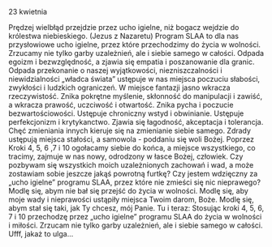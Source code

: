 23 kwietnia

Prędzej wielbłąd przejdzie przez ucho igielne, niż bogacz wejdzie do królestwa niebieskiego. (Jezus z Nazaretu)
 Program SLAA to dla nas przysłowiowe ucho igielne, przez które przechodzimy do życia w wolności. Zrzucamy nie tylko garby uzależnień, ale i siebie samego w całości. Odpada egoizm i bezwzględność, a zjawia się empatia i poszanowanie dla granic. Odpada przekonanie o naszej wyjątkowości, niezniszczalności i niewidzialności „władca świata” ustępuje w nas miejsca poczuciu słabości, zwykłości i ludzkich ograniczeń. W miejsce fantazji jasno wkracza rzeczywistość. Znika pokrętne myślenie, skłonność do manipulacji i zawiść, a wkracza prawość, uczciwość i otwartość. Znika pycha i poczucie bezwartościowości. Ustępuje chroniczny wstyd i obwinianie. Ustępuje perfekcjonizm i krytykanctwo. Zjawia się łagodność, akceptacja i tolerancja. Chęć zmieniania innych kieruje się na zmienianie siebie samego. Zdrady ustępują miejsca stałości, a samowola - poddaniu się woli Bożej. Poprzez Kroki 4, 5, 6 ,7 i 10 ogołacamy siebie do końca, a miejsce wszystkiego, co tracimy, zajmuje w nas nowy, odrodzony w łasce Bożej, człowiek.
 Czy pozbywam się wszystkich moich uzależnionych zachowań i wad, a może zostawiam sobie jeszcze jakąś powrotną furtkę? Czy jestem wdzięczny za „ucho igielne” programu SLAA, przez które nie zmieści się nic nieprawego?
 Modlę się, abym nie bał się przejść do życia w wolności. Modlę się, aby moje wady i nieprawości ustąpiły miejsca Twoim darom, Boże. Modlę się, abym stał się taki, jak Ty chcesz, mój Panie.
 Tu i teraz: Stosując kroki 4, 5, 6, 7 i 10 przechodzę przez „ucho igielne” programu SLAA do życia w wolności i miłości. Zrzucam nie tylko garby uzależnień, ale i siebie samego w całości. Ufff, jakaż to ulga...
